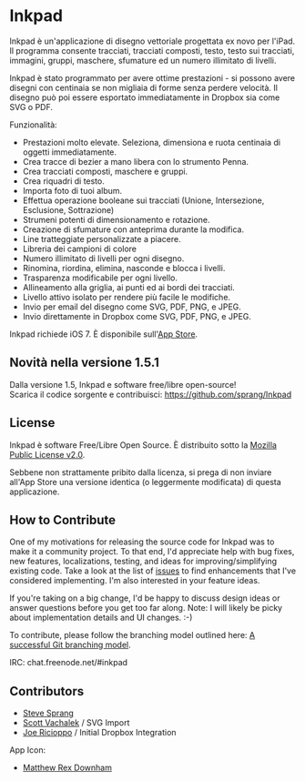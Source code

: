 Inkpad
======

Inkpad è un'applicazione di disegno vettoriale progettata ex novo per l'iPad. Il programma consente tracciati, tracciati composti, testo, testo sui tracciati, immagini, gruppi, maschere, sfumature ed un numero illimitato di livelli.

Inkpad è stato programmato per avere ottime prestazioni - si possono avere disegni con centinaia se non migliaia di forme senza perdere velocità. Il disegno può poi essere esportato immediatamente in Dropbox sia come SVG o PDF.

Funzionalità:

* Prestazioni molto elevate. Seleziona, dimensiona e ruota centinaia di oggetti immediatamente.
* Crea tracce di bezier a mano libera con lo strumento Penna.
* Crea tracciati composti, maschere e gruppi.
* Crea riquadri di testo.
* Importa foto di tuoi album.
* Effettua operazione booleane sui tracciati (Unione, Intersezione, Esclusione, Sottrazione)
* Strumeni potenti di dimensionamento e rotazione.
* Creazione di sfumature con anteprima durante la modifica. 
* Line tratteggiate personalizzate a piacere.
* Libreria dei campioni di colore
* Numero illimitato di livelli per ogni disegno.
* Rinomina, riordina, elimina, nasconde e blocca i livelli.
* Trasparenza modificabile per ogni livello.
* Allineamento alla griglia, ai punti ed ai bordi dei tracciati.
* Livello attivo isolato per rendere più facile le modifiche.
* Invio per email del disegno come SVG, PDF, PNG, e JPEG.
* Invio direttamente in Dropbox come SVG, PDF, PNG, e JPEG.

Inkpad richiede iOS 7. È disponibile sull'[App Store](https://itunes.apple.com/app/id400083414).

Novità nella versione 1.5.1
---------------------------

Dalla versione 1.5, Inkpad e software free/libre open-source!    
Scarica il codice sorgente e contribuisci: https://github.com/sprang/Inkpad

License
-------

Inkpad è software Free/Libre Open Source. È distribuito sotto la [Mozilla Public License v2.0](http://mozilla.org/MPL/2.0/).

Sebbene non strattamente pribito dalla licenza, si prega di non inviare all'App Store una versione identica (o leggermente modificata) di questa applicazione. 

How to Contribute
-----------------

One of my motivations for releasing the source code for Inkpad was to make it a community project. To that end, I'd appreciate help with bug fixes, new features, localizations, testing, and ideas for improving/simplifying existing code. Take a look at the list of [issues](https://github.com/sprang/Inkpad/issues) to find enhancements that I've considered implementing. I'm also interested in your feature ideas.

If you're taking on a big change, I'd be happy to discuss design ideas or answer questions before you get too far along. Note: I will likely be picky about implementation details and UI changes. :-)

To contribute, please follow the branching model outlined here: [A successful Git branching model](http://nvie.com/posts/a-successful-git-branching-model/).

IRC: chat.freenode.net/#inkpad

Contributors
------------

* [Steve Sprang](https://github.com/sprang)
* [Scott Vachalek](https://github.com/svachalek) / SVG Import
* [Joe Ricioppo](https://github.com/joericioppo) / Initial Dropbox Integration

App Icon:

* [Matthew Rex Downham](http://www.mrexd.com/)
